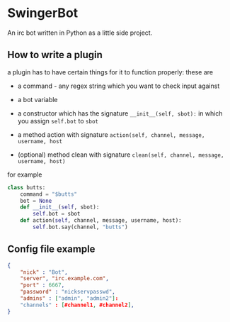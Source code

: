 SwingerBot
==========

An irc bot written in Python as a little side project.

How to write a plugin
---------------------

a plugin has to have certain things for it to function properly: these are

* a command - any regex string which you want to check input against
* a bot variable
* a constructor which has the signature `__init__(self, sbot):` in which you assign `self.bot` to `sbot`
* a method action with signature `action(self, channel, message, username, host`

* (optional) method clean with signature `clean(self, channel, message, username, host)`

for example

```python
class butts:
	command = "$butts"
	bot = None
	def __init__(self, sbot):
		self.bot = sbot
	def action(self, channel, message, username, host):
		self.bot.say(channel, "butts")
```

Config file example
-------------------

```json
{
	"nick" : "Bot",
	"server", "irc.example.com",
	"port" : 6667,
	"password" : "nickservpasswd",
	"admins" : ["admin", "admin2"]:
	"channels" : [#channel1, #channel2],
}
	
```
